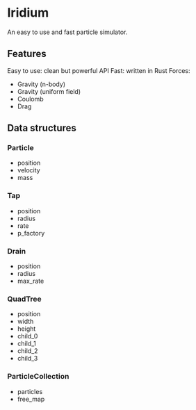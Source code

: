 # Iridium

An easy to use and fast particle simulator.

## Features

Easy to use: clean but powerful API
Fast: written in Rust
Forces:
- Gravity (n-body)
- Gravity (uniform field) 
- Coulomb
- Drag

## Data structures

### Particle

- position
- velocity
- mass

### Tap

- position
- radius
- rate
- p_factory

### Drain

- position
- radius
- max_rate

### QuadTree

- position
- width
- height
- child_0
- child_1
- child_2
- child_3

### ParticleCollection

- particles
- free_map

